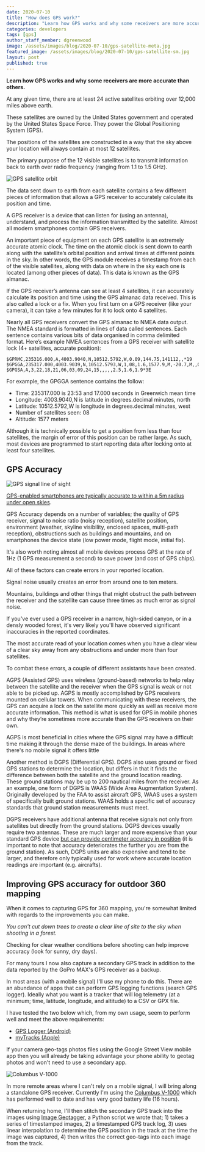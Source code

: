 ```yaml
---
date: 2020-07-10
title: "How does GPS work?"
description: "Learn how GPS works and why some receivers are more accurate than others."
categories: developers
tags: [gps]
author_staff_member: dgreenwood
image: /assets/images/blog/2020-07-10/gps-satellite-meta.jpg
featured_image: /assets/images/blog/2020-07-10/gps-satellite-sm.jpg
layout: post
published: true
---
```


**Learn how GPS works and why some receivers are more accurate than others.**

At any given time, there are at least 24 active satellites orbiting over 12,000 miles above earth.

These satellites are owned by the United States government and operated by the United States Space Force. They power the Global Positioning System (GPS).

The positions of the satellites are constructed in a way that the sky above your location will always contain at most 12 satellites.

The primary purpose of the 12 visible satellites is to transmit information back to earth over radio frequency (ranging from 1.1 to 1.5 GHz).

<img class="img-fluid" src="/assets/images/blog/2020-07-10/gps-satellites.gif" alt="GPS satellite orbit" title="GPS satellite orbit" />

The data sent down to earth from each satellite contains a few different pieces of information that allows a GPS receiver to accurately calculate its position and time.

A GPS receiver is a device that can listen for (using an antenna), understand, and process the information transmitted by the satellite. Almost all modern smartphones contain GPS receivers.

An important piece of equipment on each GPS satellite is an extremely accurate atomic clock. The time on the atomic clock is sent down to earth along with the satellite’s orbital position and arrival times at different points in the sky. In other words, the GPS module receives a timestamp from each of the visible satellites, along with data on where in the sky each one is located (among other pieces of data). This data is known as the GPS almanac.

If the GPS receiver’s antenna can see at least 4 satellites, it can accurately calculate its position and time using the GPS almanac data received. This is also called a lock or a fix. When you first turn on a GPS receiver (like your camera), it can take a few minutes for it to lock onto 4 satellites.

Nearly all GPS receivers convert the GPS almanac to NMEA data output. The NMEA standard is formatted in lines of data called sentences. Each sentence contains various bits of data organised in comma delimited format. Here’s example NMEA sentences from a GPS receiver with satellite lock (4+ satellites, accurate position):

```
$GPRMC,235316.000,A,4003.9040,N,10512.5792,W,0.09,144.75,141112,,*19
$GPGGA,235317.000,4003.9039,N,10512.5793,W,1,08,1.6,1577.9,M,-20.7,M,,0000*5F
$GPGSA,A,3,22,18,21,06,03,09,24,15,,,,,2.5,1.6,1.9*3E
```

For example, the GPGGA sentence contains the follow:

* Time: 235317.000 is 23:53 and 17.000 seconds in Greenwich mean time
* Longitude: 4003.9040,N is latitude in degrees.decimal minutes, north
* Latitude: 10512.5792,W is longitude in degrees.decimal minutes, west
* Number of satellites seen: 08
* Altitude: 1577 meters

Although it is technically possible to get a position from less than four satellites, the margin of error of this position can be rather large. As such, most devices are programmed to start reporting data after locking onto at least four satellites.

## GPS Accuracy

<img class="img-fluid" src="/assets/images/blog/2020-07-10/gps-signal-line-of-sight.png" alt="GPS signal line of sight" title="GPS signal line of sight" />

[GPS-enabled smartphones are typically accurate to within a 5m radius under open skies](https://www.gps.gov/systems/gps/performance/accuracy/).

GPS Accuracy depends on a number of variables; the quality of GPS receiver, signal to noise ratio (noisy reception), satellite position, environment (weather, skyline visibility, enclosed spaces, multi-path reception), obstructions such as buildings and mountains, and on smartphones the device state (low power mode, flight mode, initial fix).

It's also worth noting almost all mobile devices process GPS at the rate of 1Hz (1 GPS measurement a second) to save power (and cost of GPS chips).

All of these factors can create errors in your reported location.

Signal noise usually creates an error from around one to ten meters.

Mountains, buildings and other things that might obstruct the path between the receiver and the satellite can cause three times as much error as signal noise.

If you've ever used a GPS receiver in a narrow, high-sided canyon, or in a densly wooded forest, it's very likely you'll have observed significant inaccuracies in the reported coordinates.

The most accurate read of your location comes when you have a clear view of a clear sky away from any obstructions and under more than four satellites. 

To combat these errors, a couple of different assistants have been created.

AGPS (Assisted GPS) uses wireless (ground-based) networks to help relay between the satellite and the receiver when the GPS signal is weak or not able to be picked up. AGPS is mostly accomplished by GPS receivers mounted on cellular towers. When communicating with these receivers, the GPS can acquire a lock on the satellite more quickly as well as receive more accurate information. This method is what is used for GPS in mobile phones and why they’re sometimes more accurate than the GPS receivers on their own.

AGPS is most beneficial in cities where the GPS signal may have a difficult time making it through the dense maze of the buildings. In areas where there's no mobile signal it offers little

Another method is DGPS (Differential GPS). DGPS also uses ground or fixed GPS stations to determine the location, but differs in that it finds the difference between both the satellite and the ground location reading. These ground stations may be up to 200 nautical miles from the receiver. As an example, one form of DGPS is WAAS (Wide Area Augmentation System). Originally developed by the FAA to assist aircraft GPS, WAAS uses a system of specifically built ground stations. WAAS holds a specific set of accuracy standards that ground station measurements must meet.

DGPS receivers have additional antenna that receive signals not only from satellites but directly from the ground stations. DGPS devices usually require two antennas. These are much larger and more expensive than your standard GPS device [but can provide centimeter accuracy in position](https://en.wikipedia.org/wiki/Differential_GPS) (it is important to note that accuracy deteriorates the further you are from the ground station). As such, DGPS units are also expensive and tend to be larger, and therefore only typically used for work where accurate location readings are important (e.g. aircrafts).

## Improving GPS accuracy for outdoor 360 mapping

When it comes to capturing GPS for 360 mapping, you're somewhat limited with regards to the improvements you can make.

_You can't cut down trees to create a clear line of site to the sky when shooting in a forest._

Checking for clear weather conditions before shooting can help improve accuracy (look for sunny, dry days).

For many tours I now also capture a secondary GPS track in addition to the data reported by the GoPro MAX's GPS receiver as a backup.

In most areas (with a mobile signal) I'll use my phone to do this. There are an abundance of apps that can perform GPS logging functions (search GPS logger). Ideally what you want is a tracker that will log telemetry (at a minimum; time, latitude, longitude, and altitude) to a CSV or GPX file.

I have tested the two below which, from my own usage, seem to perform well and meet the above requirements:

* [GPS Logger (Android)](https://play.google.com/store/apps/details?id=com.mendhak.gpslogger&hl=en_GB)
* [myTracks (Apple)](https://apps.apple.com/gb/app/mytracks-the-gps-logger/id358697908)

If your camera geo-tags photos files using the Google Street View mobile app then you will already be taking advantage your phone ability to geotag photos and won't need to use a secondary app.

<img class="img-fluid" src="/assets/images/blog/2020-07-10/columbus-v1000-gps-tracker.jpg" alt="Columbus V-1000" title="Columbus V-1000" />

In more remote areas where I can't rely on a mobile signal, I will bring along a standalone GPS receiver. Currently I'm using the [Columbus V-1000](https://www.amazon.com/Columbus-Barometric-Temperature-Navigation-Compatible/dp/B01IKV65QS) which has performed well to date and has very good battery life (16 hours).

When returning home, I'll then stitch the secondary GPS track into the images using [Image Geotagger](https://github.com/trek-view/image-geotagger), a Python script we wrote that; 1) takes a series of timestamped images, 2) a timestamped GPS track log, 3) uses linear interpolation to determine the GPS position in the track at the time the image was captured, 4) then writes the correct geo-tags into each image from the track.